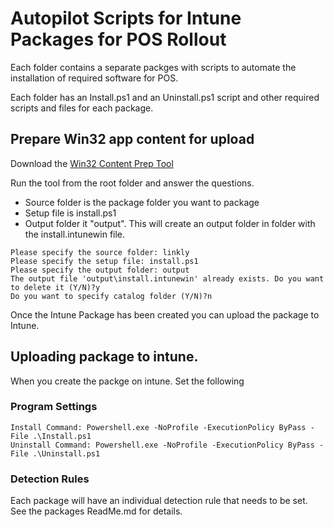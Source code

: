 # Autopilot Scripts for Intune Packages for POS Rollout

Each folder contains a separate packges with scripts to automate the installation of required software for POS.

Each folder has an Install.ps1 and an Uninstall.ps1 script and other required scripts and files for each package.

## Prepare Win32 app content for upload

Download the [Win32 Content Prep Tool](https://github.com/Microsoft/Microsoft-Win32-Content-Prep-Tool)

Run the tool from the root folder and answer the questions.

- Source folder is the package folder you want to package
- Setup file is install.ps1
- Output folder it "output". This will create an output folder in folder with the install.intunewin file.

```
Please specify the source folder: linkly
Please specify the setup file: install.ps1
Please specify the output folder: output
The output file 'output\install.intunewin' already exists. Do you want to delete it (Y/N)?y
Do you want to specify catalog folder (Y/N)?n
```

Once the Intune Package has been created you can upload the package to Intune.

## Uploading package to intune.

When you create the packge on intune. Set the following

### Program Settings

```
Install Command: Powershell.exe -NoProfile -ExecutionPolicy ByPass -File .\Install.ps1
Uninstall Command: Powershell.exe -NoProfile -ExecutionPolicy ByPass -File .\Uninstall.ps1
```

### Detection Rules

Each package will have an individual detection rule that needs to be set. See the packages ReadMe.md for details.
